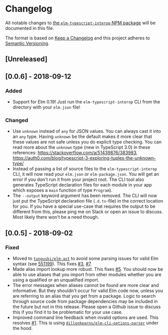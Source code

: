 # Changelog

All notable changes to
[the `elm-typescript-interop` NPM package](https://www.npmjs.com/package/elm-typescript-interop)
will be documented in this file.

The format is based on [Keep a Changelog](http://keepachangelog.com/en/1.0.0/)
and this project adheres to [Semantic Versioning](http://semver.org/spec/v2.0.0.html).

## [Unreleased]

## [0.0.6] - 2018-09-12

### Added

- Support for Elm 0.19! Just run the `elm-typescript-interop` CLI from the
  directory with your `elm.json` file!

### Changed

- Use `unknown` instead of `any` for JSON values. You can always cast it into
  an `any` type. Having `unknown` be the default makes it more clear that these values
  are not safe unless you do explicit type checking. You can read more about the
  `unknown` type (new in TypeScript 3.0) in these references:
  https://stackoverflow.com/a/51439876/383983, https://auth0.com/blog/typescript-3-exploring-tuples-the-unknown-type/
- Instead of passing a list of source files to the `elm-typescript-interop` CLI, it will now
  read your `elm.json` or `elm-package.json`. You will get an error if you don't run it from
  your project root. The CLI tool also generates TypeScript declaration files for each
  module in your app which exposes a `main` function of type `Program`).
- The `--output` keyword argument has been removed. The CLI will now just
  put the TypeScript declaration file (`.d.ts`-file) in the correct location
  for you. If you have a special use-case that requires the output to be different from this,
  please ping me on Slack or open an issue to discuss. Most likely there won't be a need though.

## [0.0.5] - 2018-09-02

### Fixed

- Moved to [`tunguski/elm-ast`](https://github.com/tunguski/elm-ast) to avoid some parsing issues for valid Elm syntax (see [551199](https://github.com/dillonkearns/elm-typescript-interop/commit/551199dd12087ad965df3b4e57d985854b3f2eac)). This fixes [#3](https://github.com/dillonkearns/elm-typescript-interop/issues/3), [#7](https://github.com/dillonkearns/elm-typescript-interop/issues/7).
- Made alias import lookup more robust. This fixes [#5](https://github.com/dillonkearns/elm-typescript-interop/issues/5). You should
  now be able to use aliases that you import from other modules whether you are using a qualified or an unqualified import.
- The error messages when aliases cannot be found are more clear and informative. But they shouldn't occur for valid Elm code now, unless you are referring to an alias that you get from a package. Logic to search through source code from package dependencies may be included in the future but not in this release. Please open a Github issue to discuss this if you find it to be problematic for your use case.
- Improved command line feedback when invalid options are used. This resolves [#1](https://github.com/dillonkearns/elm-typescript-interop/issues/1). This is using [`dillonkearns/elm-cli-options-parser`](https://github.com/dillonkearns/elm-cli-options-parser) under the hood.
